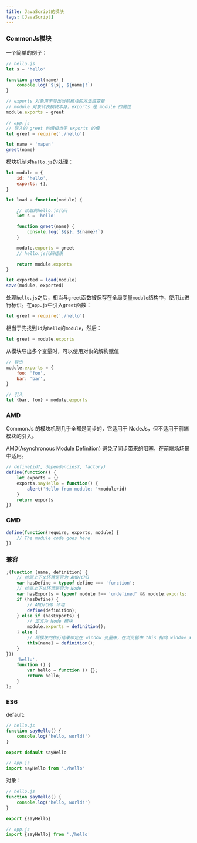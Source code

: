 ```yaml
---
title: JavaScript的模块
tags: [JavaScript]
---
```


### CommonJs模块

一个简单的例子：

``` javascript
// hello.js
let s = 'hello'

function greet(name) {
    console.log(`${s}, ${name}!`)
}

// exports 对象用于导出当前模块的方法或变量
// module 对象代表模块本身，exports 是 module 的属性
module.exports = greet
```

``` javascript
// app.js
// 导入的 greet 的值相当于 exports 的值
let greet = require('./hello')

let name = 'mapan'
greet(name)
```

模块机制对`hello.js`的处理：

``` javascript
let module = {
    id: 'hello',
    exports: {},
}

let load = function(module) {

    // 读取的hello.js代码
    let s = 'hello'

    function greet(name) {
        console.log(`${s}, ${name}!`)
    }

    module.exports = greet
    // hello.js代码结束

    return module.exports
}

let exported = load(module)
save(module, exported)
```

处理`hello.js`之后，相当与`greet`函数被保存在全局变量`module`结构中，使用`id`进行标识。在`app.js`中引入`greet`函数：

``` javascript
let greet = require('./hello')
```

相当于先找到`id`为`hello`的`module`，然后：

``` javascript
let greet = module.exports
```

从模块导出多个变量时，可以使用对象的解构赋值

``` javascript
// 导出
module.exports = {
    foo: 'foo',
    bar: 'bar',
}

// 引入
let {bar, foo} = module.exports
```

### AMD

CommonJs 的模块机制几乎全都是同步的，它适用于 NodeJs，但不适用于前端模块的引入。

AMD(Asynchronous Module Definition) 避免了同步带来的阻塞，在前端场场景中适用。

``` javascript
// define(id?, dependencies?, factory)
define(function() {
    let exports = {}
    exports.sayHello = function() {
        alert('Hello from module: '+module+id)
    }
    return exports
})
```

### CMD

``` javascript
define(function(require, exports, module) {
    // The module code goes here
})
```

### 兼容

``` javascript
;(function (name, definition) {
    // 检测上下文环境是否为 AMD/CMD
    var hasDefine = typeof define === 'function';
    // 检查上下文环境是否为 Node
    var hasExports = typeof module !== 'undefined' && module.exports;
    if (hasDefine) {
        // AMD/CMD 环境
        define(definition);
    } else if (hasExports) {
        // 定义为 Node 模块
        module.exports = definition();
    } else {
        // 将模块的执行结果绑定在 window 变量中，在浏览器中 this 指向 window 对象
        this[name] = definition();
    }
})(
    'hello',
    function () {
        var hello = function () {};
        return hello;
    }
);
```

### ES6

default:

```javascript
// hello.js
function sayHello() {
    console.log('hello, world!')
}

export default sayHello
```

```javascript
// app.js
import sayHello from './hello'
```


对象：

```javascript
// hello.js
function sayHello() {
    console.log('hello, world!')
}

export {sayHello}
```

```javascript
// app.js
import {sayHello} from './hello'
```
